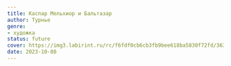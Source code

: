 ```yaml
---
title: Каспар Мельхиор и Бальтазар
author: Турнье
genre:
- художка
status: future
cover: https://img3.labirint.ru/rc/f6fdf0cb6cb3fb9bee618ba5830f72fd/363x561q80/books7/61395/cover.jpg?1445337153
date: 2023-10-08
---
```


